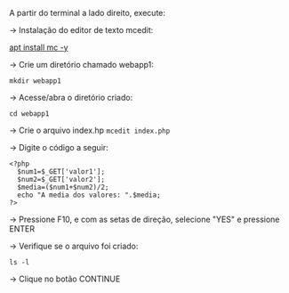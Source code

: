 A partir do terminal a lado direito, execute:

-> Instalação do editor de texto mcedit:

[apt install mc -y](Terminal)

-> Crie um diretório chamado webapp1:

```mkdir webapp1```

-> Acesse/abra o diretório criado:

```cd webapp1```

-> Crie o arquivo index.hp
```mcedit index.php```

-> Digite o código a seguir:

    <?php
      $num1=$_GET['valor1'];
      $num2=$_GET['valor2'];
      $media=($num1+$num2)/2;
      echo "A media dos valores: ".$media;
    ?>

-> Pressione F10, e com as setas de direção, selecione "YES" e pressione ENTER

-> Verifique se o arquivo foi criado:

```ls -l```
    
-> Clique no botão CONTINUE
